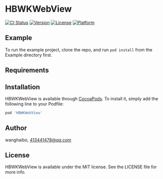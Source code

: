 # HBWKWebView

[![CI Status](https://img.shields.io/travis/wanghaibo1991/HBWKWebView.svg?style=flat)](https://travis-ci.org/wanghaibo1991/HBWKWebView)
[![Version](https://img.shields.io/cocoapods/v/HBWKWebView.svg?style=flat)](https://cocoapods.org/pods/HBWKWebView)
[![License](https://img.shields.io/cocoapods/l/HBWKWebView.svg?style=flat)](https://cocoapods.org/pods/HBWKWebView)
[![Platform](https://img.shields.io/cocoapods/p/HBWKWebView.svg?style=flat)](https://cocoapods.org/pods/HBWKWebView)

## Example

To run the example project, clone the repo, and run `pod install` from the Example directory first.

## Requirements

## Installation

HBWKWebView is available through [CocoaPods](https://cocoapods.org). To install
it, simply add the following line to your Podfile:

```ruby
pod 'HBWKWebView'
```

## Author

wanghaibo, 413441478@qq.com

## License

HBWKWebView is available under the MIT license. See the LICENSE file for more info.
